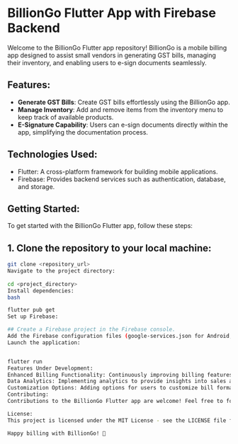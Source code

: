 
# BillionGo Flutter App with Firebase Backend

Welcome to the BillionGo Flutter app repository! BillionGo is a mobile billing app designed to assist small vendors in generating GST bills, managing their inventory, and enabling users to e-sign documents seamlessly.

## Features:

- **Generate GST Bills**: Create GST bills effortlessly using the BillionGo app.
- **Manage Inventory**: Add and remove items from the inventory menu to keep track of available products.
- **E-Signature Capability**: Users can e-sign documents directly within the app, simplifying the documentation process.

## Technologies Used:

- Flutter: A cross-platform framework for building mobile applications.
- Firebase: Provides backend services such as authentication, database, and storage.

## Getting Started:

To get started with the BillionGo Flutter app, follow these steps:

##  1. Clone the repository to your local machine:

```bash
git clone <repository_url>
Navigate to the project directory:
 
cd <project_directory>
Install dependencies:
bash

flutter pub get
Set up Firebase:

## Create a Firebase project in the Firebase console.
Add the Firebase configuration files (google-services.json for Android, GoogleService-Info.plist for iOS) to the android/app and ios directories, respectively.
Launch the application:


flutter run
Features Under Development:
Enhanced Billing Functionality: Continuously improving billing features for a smoother user experience.
Data Analytics: Implementing analytics to provide insights into sales and inventory management.
Customization Options: Adding options for users to customize bill formats and item categories.
Contributing:
Contributions to the BillionGo Flutter app are welcome! Feel free to fork the repository and submit pull requests with your enhancements or bug fixes.

License:
This project is licensed under the MIT License - see the LICENSE file for details.

Happy billing with BillionGo! 🚀
